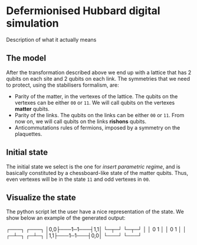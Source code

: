 # Defermionised Hubbard digital simulation

Description of what it actually means

## The model

After the transformation described above we end up with a lattice that has 2 qubits on
each site and 2 qubits on each link. The symmetries that we need to protect, using the
stabilisers formalism, are:

- Parity of the matter, in the vertexes of the lattice. The qubits on the
  vertexes can be either `00` or `11`. We will call qubits on the vertexes
  **matter** qubits.
- Parity of the links. The qubits on the links can be either `00` or `11`.
  From now on, we will call qubits on the links **rishons** qubits.
- Anticommutations rules of fermions, imposed by a symmetry on the plaquettes.

## Initial state

The initial state we select is the one for *insert parametric regime*, and is basically
constituted by a chessboard-like state of the matter qubits. Thus, even vertexes will be
in the state `11` and odd vertexes in `00`.

## Visualize the state

The python script let the user have a nice representation of the state. We show below an
example of the generated output:

┌───┐         ┌───┐
│0,0├───1─1───┤1,1│
└─┬─┘         └─┬─┘
  │             │
  0             1
  │             │
  0             1
  │             │
┌─┴─┐         ┌─┴─┐
│1,1├───1─1───┤0,0│
└───┘         └───┘
